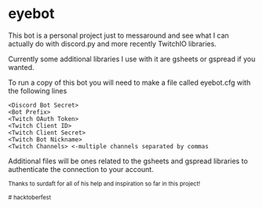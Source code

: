 # eyebot

This bot is a personal project just to messaround and see what I can actually do with discord.py and more recently TwitchIO libraries.

Currently some additional libraries I use with it are gsheets or gspread if you wanted.

To run a copy of this bot you will need to make a file called eyebot.cfg with the following lines
```
<Discord Bot Secret>
<Bot Prefix>
<Twitch OAuth Token>
<Twitch Client ID>
<Twitch Client Secret>
<Twitch Bot Nickname>
<Twitch Channels> <-multiple channels separated by commas
```

Additional files will be ones related to the gsheets and gspread libraries to authenticate the connection to your account.




<sub>Thanks to surdaft for all of his help and inspiration so far in this project!</sub>

<sub># hacktoberfest</sub>
